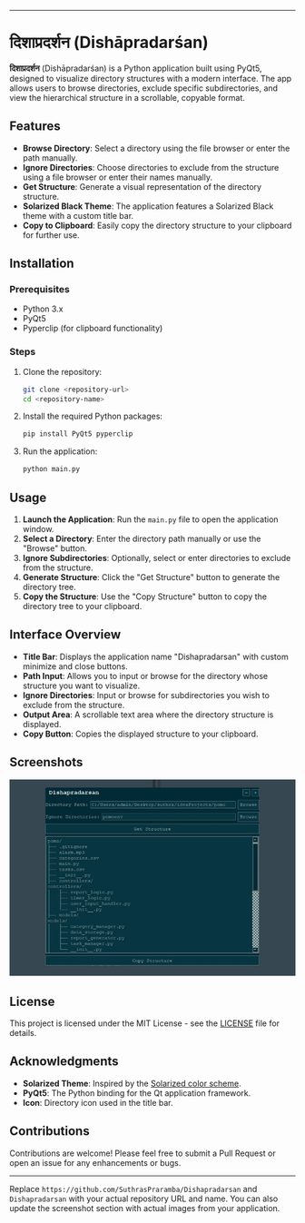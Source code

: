 
---

# दिशाप्रदर्शन (Dishāpradarśan)

**दिशाप्रदर्शन** (Dishāpradarśan) is a Python application built using PyQt5, designed to visualize directory structures with a modern interface. The app allows users to browse directories, exclude specific subdirectories, and view the hierarchical structure in a scrollable, copyable format.

## Features

- **Browse Directory**: Select a directory using the file browser or enter the path manually.
- **Ignore Directories**: Choose directories to exclude from the structure using a file browser or enter their names manually.
- **Get Structure**: Generate a visual representation of the directory structure.
- **Solarized Black Theme**: The application features a Solarized Black theme with a custom title bar.
- **Copy to Clipboard**: Easily copy the directory structure to your clipboard for further use.

## Installation

### Prerequisites

- Python 3.x
- PyQt5
- Pyperclip (for clipboard functionality)

### Steps

1. Clone the repository:

   ```bash
   git clone <repository-url>
   cd <repository-name>
   ```

2. Install the required Python packages:

   ```bash
   pip install PyQt5 pyperclip
   ```

3. Run the application:

   ```bash
   python main.py
   ```

## Usage

1. **Launch the Application**: Run the `main.py` file to open the application window.
2. **Select a Directory**: Enter the directory path manually or use the "Browse" button.
3. **Ignore Subdirectories**: Optionally, select or enter directories to exclude from the structure.
4. **Generate Structure**: Click the "Get Structure" button to generate the directory tree.
5. **Copy the Structure**: Use the "Copy Structure" button to copy the directory tree to your clipboard.

## Interface Overview

- **Title Bar**: Displays the application name "Dishapradarsan" with custom minimize and close buttons.
- **Path Input**: Allows you to input or browse for the directory whose structure you want to visualize.
- **Ignore Directories**: Input or browse for subdirectories you wish to exclude from the structure.
- **Output Area**: A scrollable text area where the directory structure is displayed.
- **Copy Button**: Copies the displayed structure to your clipboard.

## Screenshots

![Interface Screenshot](screenshot.jpg)

## License

This project is licensed under the MIT License - see the [LICENSE](LICENSE) file for details.

## Acknowledgments

- **Solarized Theme**: Inspired by the [Solarized color scheme](https://ethanschoonover.com/solarized/).
- **PyQt5**: The Python binding for the Qt application framework.
- **Icon**: Directory icon used in the title bar.

## Contributions

Contributions are welcome! Please feel free to submit a Pull Request or open an issue for any enhancements or bugs.

---

Replace `https://github.com/SuthrasPraramba/Dishapradarsan` and `Dishapradarsan` with your actual repository URL and name. You can also update the screenshot section with actual images from your application.